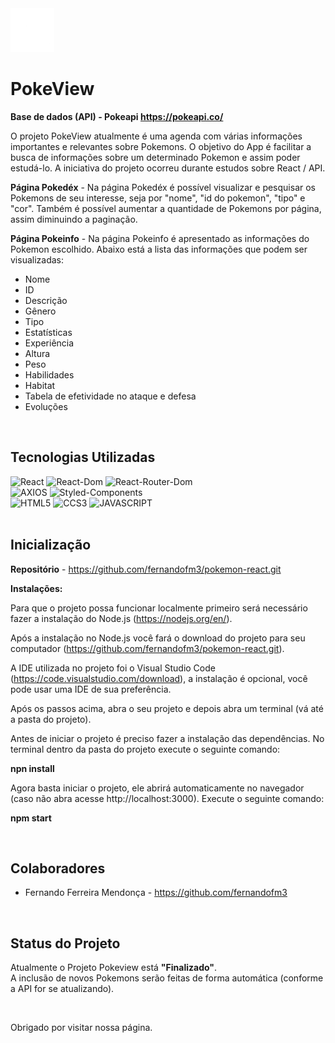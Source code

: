 <img style="width: 70px;" src="https://raw.githubusercontent.com/fernandofm3/pokemon-react/main/src/assets/pokeball.png" alt="Logo TopSales6" />

# PokeView

__Base de dados (API) - Pokeapi https://pokeapi.co/__

O projeto PokeView atualmente é uma agenda com várias informações importantes e relevantes sobre Pokemons. O objetivo do App é facilitar a busca de informações sobre um determinado Pokemon e assim poder estudá-lo.
A iniciativa do projeto ocorreu durante estudos sobre React / API. 


__Página Pokedéx__ - Na página Pokedéx é possível visualizar e pesquisar os Pokemons de seu interesse, seja por "nome", "id do pokemon", "tipo" e "cor". Também é possível aumentar a quantidade de Pokemons por página, assim diminuindo a paginação. 

__Página Pokeinfo__ - Na página Pokeinfo é apresentado as informações do Pokemon escolhido. Abaixo está a lista das informações que podem ser visualizadas:

* Nome
* ID
* Descrição
* Gênero
* Tipo
* Estatísticas
* Experiência
* Altura
* Peso
* Habilidades 
* Habitat
* Tabela de efetividade no ataque e defesa
* Evoluções

<br>

## Tecnologias Utilizadas

<div stayle="display: inline_block">
  <img algin="center" alt="React" src="https://img.shields.io/badge/REACT-v18.2.0-blue">
  <img algin="center" alt="React-Dom" src="https://img.shields.io/badge/REACT--DOM-v18.2.0-blue">
  <img algin="center" alt="React-Router-Dom" src="https://img.shields.io/badge/REACT--ROUTER--DOM-v6.4.4-blue">
  <br>
  <img algin="center" alt="AXIOS" src="https://img.shields.io/badge/AXIOS-v1.1.3-blueviolet">
  <img algin="center" alt="Styled-Components" src="https://img.shields.io/badge/STYLED--COMPONENTS-v5.3.6-%23e67e22">
  <br>
  <img algin="center" alt="HTML5" src="https://img.shields.io/badge/HTML5-E34F26?style=for-the-badge&logo=html5&logoColor=white">
  <img algin="center" alt="CCS3" src="https://img.shields.io/badge/CSS3-1572B6?style=for-the-badge&logo=css3&logoColor=white">
  <img algin="center" alt="JAVASCRIPT" src="https://img.shields.io/badge/JavaScript-323330?style=for-the-badge&logo=javascript&logoColor=F7DF1E">  
</div>

<br>

## Inicialização

__Repositório__ - https://github.com/fernandofm3/pokemon-react.git

__Instalações:__ 

Para que o projeto possa funcionar localmente primeiro será necessário fazer a instalação do Node.js (https://nodejs.org/en/).

Após a instalação no Node.js você fará o download do projeto para seu computador (https://github.com/fernandofm3/pokemon-react.git).

A IDE utilizada no projeto foi o Visual Studio Code (https://code.visualstudio.com/download), a instalação é opcional, você pode usar uma IDE de sua preferência.  

Após os passos acima, abra o seu projeto e depois abra um terminal (vá até a pasta do projeto).

Antes de iniciar o projeto é preciso fazer a instalação das dependências. No terminal dentro da pasta do projeto execute o seguinte comando:

__npn install__

Agora basta iniciar o projeto, ele abrirá automaticamente no navegador (caso não abra acesse http://localhost:3000). Execute o seguinte comando:

__npm start__

<br>

## Colaboradores

* Fernando Ferreira Mendonça - https://github.com/fernandofm3

<br>

## Status do Projeto

Atualmente o Projeto Pokeview está __"Finalizado"__.  
A inclusão de novos Pokemons serão feitas de forma automática (conforme a API for se atualizando).

<br>

Obrigado por visitar nossa página.


